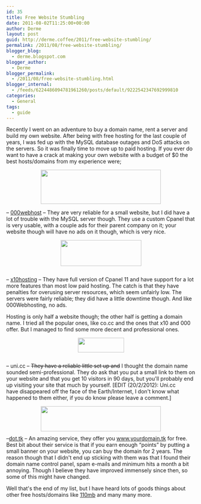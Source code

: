 ```yaml
---
id: 35
title: Free Website Stumbling
date: 2011-08-02T11:25:00+00:00
author: Derme
layout: post
guid: http://derme.coffee/2011/free-website-stumbling/
permalink: /2011/08/free-website-stumbling/
blogger_blog:
  - derme.blogspot.com
blogger_author:
  - Derme
blogger_permalink:
  - /2011/08/free-website-stumbling.html
blogger_internal:
  - /feeds/6224486094781961260/posts/default/9222542347692999810
categories:
  - General
tags:
  - guide
---
```

Recently I went on an adventure to buy a domain name, rent a server and build my own website. After being with free hosting for the last couple of years, I was fed up with the MySQL database outages and DoS attacks on the servers. So it was finally time to move up to paid hosting. If you ever do want to have a crack at making your own website with a budget of $0 the best hosts/domains from my experience were; 

[<img alt="" border="0" id="BLOGGER_PHOTO_ID_5639183730860329522" src="http://1.bp.blogspot.com/-XYfYVy3l6V0/TkJnub0XijI/AAAAAAAAAGg/TWT8scaj3cM/s320/000Web.gif" style="cursor: hand; cursor: pointer; display: block; height: 91px; margin: 0px auto 10px; text-align: center; width: 320px;" />](http://1.bp.blogspot.com/-XYfYVy3l6V0/TkJnub0XijI/AAAAAAAAAGg/TWT8scaj3cM/s1600/000Web.gif)

&#8211; [000webhost](http://www.000webhost.com/) &#8211; They are very reliable for a small website, but I did have a lot of trouble with the MySQL server though. They use a custom Cpanel that is very usable, with a couple ads for their parent company on it; your website though will have no ads on it though, which is very nice. 

[<img alt="" border="0" id="BLOGGER_PHOTO_ID_5639183749023608450" src="http://3.bp.blogspot.com/-AIeMBOxEP5E/TkJnvfe1LoI/AAAAAAAAAGo/vmCz97xvlPk/s320/x10.jpg" style="cursor: hand; cursor: pointer; display: block; height: 69px; margin: 0px auto 10px; text-align: center; width: 215px;" />](http://3.bp.blogspot.com/-AIeMBOxEP5E/TkJnvfe1LoI/AAAAAAAAAGo/vmCz97xvlPk/s1600/x10.jpg)  
&#8211;&nbsp;[x10hosting](http://www.x10hosting.com/) &#8211; They have full version of Cpanel 11 and have support for a lot more features than most low paid hosting. The catch is that they have penalties for overusing server resources, which seem unfairly low. The servers were fairly reliable; they did have a little downtime though. And like 000Webhosting, no ads. 

Hosting is only half a website though; the other half is getting a domain name. I tried all the popular ones, like co.cc and the ones that x10 and 000 offer. But I managed to find some more decent and professional ones. 

[<img alt="" border="0" id="BLOGGER_PHOTO_ID_5639189857933096482" src="http://3.bp.blogspot.com/-Vvj__bJj83E/TkJtTE8WdiI/AAAAAAAAAGw/vDL5U9TeXF8/s320/logo_bw_small.gif" style="cursor: hand; cursor: pointer; display: block; height: 39px; margin: 0px auto 10px; text-align: center; width: 123px;" />](http://3.bp.blogspot.com/-Vvj__bJj83E/TkJtTE8WdiI/AAAAAAAAAGw/vDL5U9TeXF8/s1600/logo_bw_small.gif)  
&#8211;&nbsp;uni.cc &#8211; <strike>They have a reliable little set up and</strike> I thought the domain name sounded semi-professional. They do ask that you put a small link to them on your website and that you get 10 visitors in 90 days, but you'll probably end up visiting your site that much by yourself. [EDIT&nbsp;(20/2/2012): Uni.cc have&nbsp;disappeared&nbsp;off the face of the Earth/Internet, I don't know what happened to them either, if you do know please leave a comment.]

[<img alt="" border="0" id="BLOGGER_PHOTO_ID_5639190211253732578" src="http://2.bp.blogspot.com/-VO0PvGL8B2U/TkJtnpKjhOI/AAAAAAAAAHA/D8QBUObw8ck/s320/h2.gif" style="cursor: hand; cursor: pointer; display: block; height: 67px; margin: 0px auto 10px; text-align: center; width: 320px;" />](http://2.bp.blogspot.com/-VO0PvGL8B2U/TkJtnpKjhOI/AAAAAAAAAHA/D8QBUObw8ck/s1600/h2.gif)&#8211;[dot.tk](http://www.dot.tk/) &#8211; An amazing service, they offer you www.yourdomain.tk for free. Best bit about their service is that if you earn enough &#8220;points&#8221; by putting a small banner on your website, you can buy the domain for 2 years. The reason though that I didn't end up sticking with them was that I found their domain name control panel, spam e-mails and minimum hits a month a bit annoying. Though I believe they have improved immensely since then, so some of this might have changed. 

Well that's the end of my list, but I have heard lots of goods things about other free hosts/domains like [110mb](http://www.110mb.com/) and many many more.